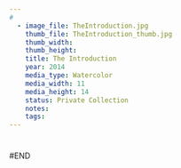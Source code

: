 ```yaml
---
#
  - image_file: TheIntroduction.jpg
    thumb_file: TheIntroduction_thumb.jpg
    thumb_width: 
    thumb_height: 
    title: The Introduction
    year: 2014
    media_type: Watercolor
    media_width: 11
    media_height: 14
    status: Private Collection
    notes: 
    tags: 
---
```

#
#END